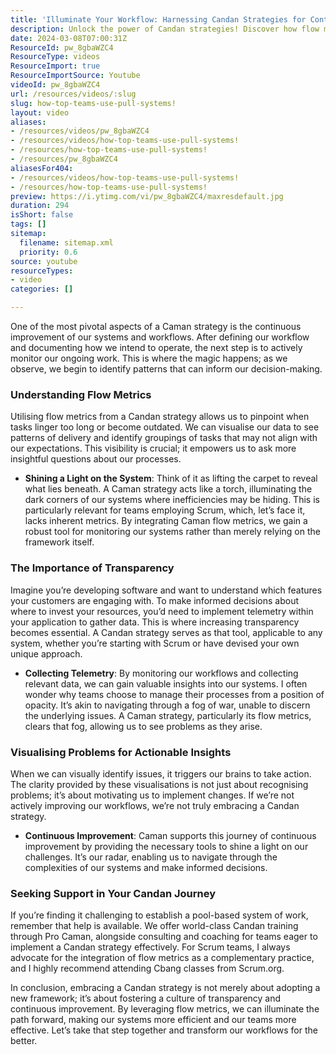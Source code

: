```yaml
---
title: 'Illuminate Your Workflow: Harnessing Candan Strategies for Continuous Improvement and Transparency'
description: Unlock the power of Candan strategies! Discover how flow metrics enhance transparency and drive continuous improvement in your workflows.
date: 2024-03-08T07:00:31Z
ResourceId: pw_8gbaWZC4
ResourceType: videos
ResourceImport: true
ResourceImportSource: Youtube
videoId: pw_8gbaWZC4
url: /resources/videos/:slug
slug: how-top-teams-use-pull-systems!
layout: video
aliases:
- /resources/videos/pw_8gbaWZC4
- /resources/videos/how-top-teams-use-pull-systems!
- /resources/how-top-teams-use-pull-systems!
- /resources/pw_8gbaWZC4
aliasesFor404:
- /resources/videos/how-top-teams-use-pull-systems!
- /resources/how-top-teams-use-pull-systems!
preview: https://i.ytimg.com/vi/pw_8gbaWZC4/maxresdefault.jpg
duration: 294
isShort: false
tags: []
sitemap:
  filename: sitemap.xml
  priority: 0.6
source: youtube
resourceTypes:
- video
categories: []

---
```

One of the most pivotal aspects of a Caman strategy is the continuous improvement of our systems and workflows. After defining our workflow and documenting how we intend to operate, the next step is to actively monitor our ongoing work. This is where the magic happens; as we observe, we begin to identify patterns that can inform our decision-making.

### Understanding Flow Metrics

Utilising flow metrics from a Candan strategy allows us to pinpoint when tasks linger too long or become outdated. We can visualise our data to see patterns of delivery and identify groupings of tasks that may not align with our expectations. This visibility is crucial; it empowers us to ask more insightful questions about our processes.

- **Shining a Light on the System**: Think of it as lifting the carpet to reveal what lies beneath. A Caman strategy acts like a torch, illuminating the dark corners of our systems where inefficiencies may be hiding. This is particularly relevant for teams employing Scrum, which, let’s face it, lacks inherent metrics. By integrating Caman flow metrics, we gain a robust tool for monitoring our systems rather than merely relying on the framework itself.

### The Importance of Transparency

Imagine you’re developing software and want to understand which features your customers are engaging with. To make informed decisions about where to invest your resources, you’d need to implement telemetry within your application to gather data. This is where increasing transparency becomes essential. A Candan strategy serves as that tool, applicable to any system, whether you’re starting with Scrum or have devised your own unique approach.

- **Collecting Telemetry**: By monitoring our workflows and collecting relevant data, we can gain valuable insights into our systems. I often wonder why teams choose to manage their processes from a position of opacity. It’s akin to navigating through a fog of war, unable to discern the underlying issues. A Caman strategy, particularly its flow metrics, clears that fog, allowing us to see problems as they arise.

### Visualising Problems for Actionable Insights

When we can visually identify issues, it triggers our brains to take action. The clarity provided by these visualisations is not just about recognising problems; it’s about motivating us to implement changes. If we’re not actively improving our workflows, we’re not truly embracing a Candan strategy. 

- **Continuous Improvement**: Caman supports this journey of continuous improvement by providing the necessary tools to shine a light on our challenges. It’s our radar, enabling us to navigate through the complexities of our systems and make informed decisions.

### Seeking Support in Your Candan Journey

If you’re finding it challenging to establish a pool-based system of work, remember that help is available. We offer world-class Candan training through Pro Caman, alongside consulting and coaching for teams eager to implement a Candan strategy effectively. For Scrum teams, I always advocate for the integration of flow metrics as a complementary practice, and I highly recommend attending Cbang classes from Scrum.org.

In conclusion, embracing a Candan strategy is not merely about adopting a new framework; it’s about fostering a culture of transparency and continuous improvement. By leveraging flow metrics, we can illuminate the path forward, making our systems more efficient and our teams more effective. Let’s take that step together and transform our workflows for the better.
